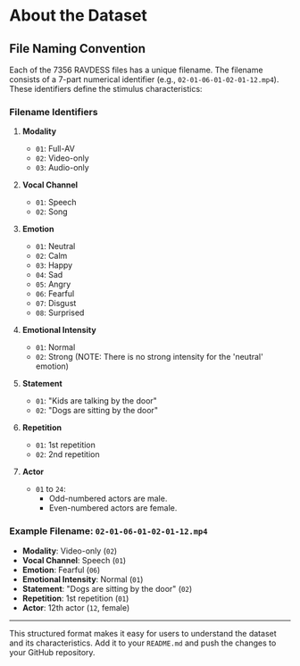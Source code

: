 
# About the Dataset

## File Naming Convention
Each of the 7356 RAVDESS files has a unique filename. The filename consists of a 7-part numerical identifier (e.g., `02-01-06-01-02-01-12.mp4`). These identifiers define the stimulus characteristics:

### Filename Identifiers
1. **Modality**  
   - `01`: Full-AV  
   - `02`: Video-only  
   - `03`: Audio-only  

2. **Vocal Channel**  
   - `01`: Speech  
   - `02`: Song  

3. **Emotion**  
   - `01`: Neutral  
   - `02`: Calm  
   - `03`: Happy  
   - `04`: Sad  
   - `05`: Angry  
   - `06`: Fearful  
   - `07`: Disgust  
   - `08`: Surprised  

4. **Emotional Intensity**  
   - `01`: Normal  
   - `02`: Strong (NOTE: There is no strong intensity for the 'neutral' emotion)  

5. **Statement**  
   - `01`: "Kids are talking by the door"  
   - `02`: "Dogs are sitting by the door"  

6. **Repetition**  
   - `01`: 1st repetition  
   - `02`: 2nd repetition  

7. **Actor**  
   - `01` to `24`:  
     - Odd-numbered actors are male.  
     - Even-numbered actors are female.  

### Example Filename: `02-01-06-01-02-01-12.mp4`
- **Modality**: Video-only (`02`)  
- **Vocal Channel**: Speech (`01`)  
- **Emotion**: Fearful (`06`)  
- **Emotional Intensity**: Normal (`01`)  
- **Statement**: "Dogs are sitting by the door" (`02`)  
- **Repetition**: 1st repetition (`01`)  
- **Actor**: 12th actor (`12`, female)  

---

This structured format makes it easy for users to understand the dataset and its characteristics. Add it to your `README.md` and push the changes to your GitHub repository.

